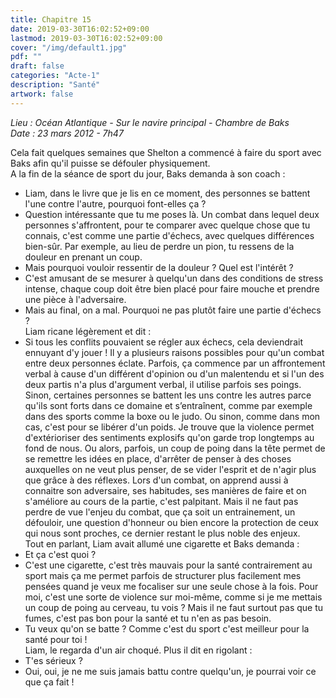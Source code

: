 ```yaml
---
title: Chapitre 15
date: 2019-03-30T16:02:52+09:00
lastmod: 2019-03-30T16:02:52+09:00
cover: "/img/default1.jpg"
pdf: ""
draft: false
categories: "Acte-1"
description: "Santé"
artwork: false
---
```

_Lieu : Océan Atlantique - Sur le navire principal - Chambre de Baks   
Date : 23 mars 2012 - 7h47_

Cela fait quelques semaines que Shelton a commencé à faire du sport avec Baks afin qu'il puisse se défouler physiquement.   
A la fin de la séance de sport du jour, Baks demanda à son coach :   
- Liam, dans le livre que je lis en ce moment, des personnes se battent l'une contre l'autre, pourquoi font-elles ça ?    
- Question intéressante que tu me poses là. Un combat dans lequel deux personnes s'affrontent, pour te comparer avec quelque chose que tu connais, c'est comme une partie d'échecs, avec quelques différences bien-sûr. Par exemple, au lieu de perdre un pion, tu ressens de la douleur en prenant un coup.   
- Mais pourquoi vouloir ressentir de la douleur ? Quel est l'intérêt ?   
- C'est amusant de se mesurer à quelqu'un dans des conditions de stress intense, chaque coup doit être bien placé pour faire mouche et prendre une pièce à l'adversaire.   
- Mais au final, on a mal. Pourquoi ne pas plutôt faire une partie d'échecs ?   
Liam ricane légèrement et dit :   
- Si tous les conflits pouvaient se régler aux échecs, cela deviendrait ennuyant d'y jouer ! Il y a plusieurs raisons possibles pour qu'un combat entre deux personnes éclate. Parfois, ça commence par un affrontement verbal à cause d'un différent d'opinion ou d'un malentendu et si l'un des deux partis n'a plus d'argument verbal, il utilise parfois ses poings. Sinon, certaines personnes se battent les uns contre les autres parce qu'ils sont forts dans ce domaine et s’entraînent, comme par exemple dans des sports comme la boxe ou le judo. Ou sinon, comme dans mon cas, c'est pour se libérer d'un poids. Je trouve que la violence permet d'extérioriser des sentiments explosifs qu'on garde trop longtemps au fond de nous. Ou alors, parfois, un coup de poing dans la tête permet de se remettre les idées en place, d'arrêter de penser à des choses auxquelles on ne veut plus penser, de se vider l'esprit et de n'agir plus que grâce à des réflexes. Lors d'un combat, on apprend aussi à connaitre son adversaire, ses habitudes, ses manières de faire et on s'améliore au cours de la partie, c'est palpitant. Mais il ne faut pas perdre de vue l'enjeu du combat, que ça soit un entrainement, un défouloir, une question d'honneur ou bien encore la protection de ceux qui nous sont proches, ce dernier restant le plus noble des enjeux.   
Tout en parlant, Liam avait allumé une cigarette et Baks demanda :    
- Et ça c'est quoi ?    
- C'est une cigarette, c'est très mauvais pour la santé contrairement au sport mais ça me permet parfois de structurer plus facilement mes pensées quand je veux me focaliser sur une seule chose à la fois. Pour moi, c'est une sorte de violence sur moi-même, comme si je me mettais un coup de poing au cerveau, tu vois ? Mais il ne faut surtout pas que tu fumes, c'est pas bon pour la santé et tu n'en as pas besoin.   
- Tu veux qu'on se batte ? Comme c'est du sport c'est meilleur pour la santé pour toi !   
Liam, le regarda d'un air choqué. Plus il dit en rigolant :    
- T'es sérieux ?   
- Oui, oui, je ne me suis jamais battu contre quelqu'un, je pourrai voir ce que ça fait !
